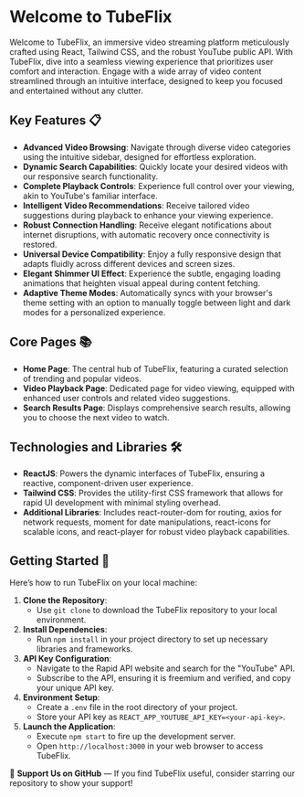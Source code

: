 # Welcome to TubeFlix

Welcome to TubeFlix, an immersive video streaming platform meticulously crafted using React, Tailwind CSS, and the robust YouTube public API. With TubeFlix, dive into a seamless viewing experience that prioritizes user comfort and interaction. Engage with a wide array of video content streamlined through an intuitive interface, designed to keep you focused and entertained without any clutter.

## Key Features 📋
- **Advanced Video Browsing**: Navigate through diverse video categories using the intuitive sidebar, designed for effortless exploration.
- **Dynamic Search Capabilities**: Quickly locate your desired videos with our responsive search functionality.
- **Complete Playback Controls**: Experience full control over your viewing, akin to YouTube's familiar interface.
- **Intelligent Video Recommendations**: Receive tailored video suggestions during playback to enhance your viewing experience.
- **Robust Connection Handling**: Receive elegant notifications about internet disruptions, with automatic recovery once connectivity is restored.
- **Universal Device Compatibility**: Enjoy a fully responsive design that adapts fluidly across different devices and screen sizes.
- **Elegant Shimmer UI Effect**: Experience the subtle, engaging loading animations that heighten visual appeal during content fetching.
- **Adaptive Theme Modes**: Automatically syncs with your browser's theme setting with an option to manually toggle between light and dark modes for a personalized experience.

## Core Pages 📚
- **Home Page**: The central hub of TubeFlix, featuring a curated selection of trending and popular videos.
- **Video Playback Page**: Dedicated page for video viewing, equipped with enhanced user controls and related video suggestions.
- **Search Results Page**: Displays comprehensive search results, allowing you to choose the next video to watch.

## Technologies and Libraries 🛠️
- **ReactJS**: Powers the dynamic interfaces of TubeFlix, ensuring a reactive, component-driven user experience.
- **Tailwind CSS**: Provides the utility-first CSS framework that allows for rapid UI development with minimal styling overhead.
- **Additional Libraries**: Includes react-router-dom for routing, axios for network requests, moment for date manipulations, react-icons for scalable icons, and react-player for robust video playback capabilities.

## Getting Started 🚀
Here’s how to run TubeFlix on your local machine:

1. **Clone the Repository**:
   - Use `git clone` to download the TubeFlix repository to your local environment.
2. **Install Dependencies**:
   - Run `npm install` in your project directory to set up necessary libraries and frameworks.
3. **API Key Configuration**:
   - Navigate to the Rapid API website and search for the "YouTube" API.
   - Subscribe to the API, ensuring it is freemium and verified, and copy your unique API key.
4. **Environment Setup**:
   - Create a `.env` file in the root directory of your project.
   - Store your API key as `REACT_APP_YOUTUBE_API_KEY=<your-api-key>`.
5. **Launch the Application**:
   - Execute `npm start` to fire up the development server.
   - Open `http://localhost:3000` in your web browser to access TubeFlix.

🌟 **Support Us on GitHub** — If you find TubeFlix useful, consider starring our repository to show your support!

